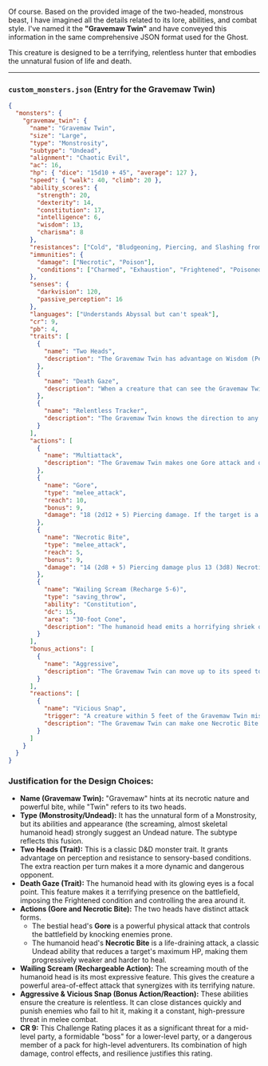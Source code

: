 Of course. Based on the provided image of the two-headed, monstrous beast, I have imagined all the details related to its lore, abilities, and combat style. I've named it the **"Gravemaw Twin"** and have conveyed this information in the same comprehensive JSON format used for the Ghost.

This creature is designed to be a terrifying, relentless hunter that embodies the unnatural fusion of life and death.

---

### **`custom_monsters.json` (Entry for the Gravemaw Twin)**

```json
{
  "monsters": {
    "gravemaw_twin": {
      "name": "Gravemaw Twin",
      "size": "Large",
      "type": "Monstrosity",
      "subtype": "Undead",
      "alignment": "Chaotic Evil",
      "ac": 16,
      "hp": { "dice": "15d10 + 45", "average": 127 },
      "speed": { "walk": 40, "climb": 20 },
      "ability_scores": {
        "strength": 20,
        "dexterity": 14,
        "constitution": 17,
        "intelligence": 6,
        "wisdom": 13,
        "charisma": 8
      },
      "resistances": ["Cold", "Bludgeoning, Piercing, and Slashing from Nonmagical Attacks"],
      "immunities": {
        "damage": ["Necrotic", "Poison"],
        "conditions": ["Charmed", "Exhaustion", "Frightened", "Poisoned"]
      },
      "senses": {
        "darkvision": 120,
        "passive_perception": 16
      },
      "languages": ["Understands Abyssal but can't speak"],
      "cr": 9,
      "pb": 4,
      "traits": [
        {
          "name": "Two Heads",
          "description": "The Gravemaw Twin has advantage on Wisdom (Perception) checks and on saving throws against being blinded, deafened, stunned, and knocked unconscious. It can take one Reaction per turn, rather than one per round."
        },
        {
          "name": "Death Gaze",
          "description": "When a creature that can see the Gravemaw Twin's humanoid head starts its turn within 30 feet of it, the Gravemaw Twin can force it to make a DC 14 Wisdom saving throw. On a failure, the creature has the Frightened condition until the start of its next turn."
        },
        {
          "name": "Relentless Tracker",
          "description": "The Gravemaw Twin knows the direction to any creature it has damaged in the last 24 hours, as long as they are on the same plane of existence."
        }
      ],
      "actions": [
        {
          "name": "Multiattack",
          "description": "The Gravemaw Twin makes one Gore attack and one Necrotic Bite attack."
        },
        {
          "name": "Gore",
          "type": "melee_attack",
          "reach": 10,
          "bonus": 9,
          "damage": "18 (2d12 + 5) Piercing damage. If the target is a creature, it must succeed on a DC 17 Strength saving throw or be pushed 10 feet back and have the Prone condition."
        },
        {
          "name": "Necrotic Bite",
          "type": "melee_attack",
          "reach": 5,
          "bonus": 9,
          "damage": "14 (2d8 + 5) Piercing damage plus 13 (3d8) Necrotic damage. The target's hit point maximum is reduced by an amount equal to the Necrotic damage taken. This reduction lasts until the target finishes a long rest."
        },
        {
          "name": "Wailing Scream (Recharge 5-6)",
          "type": "saving_throw",
          "ability": "Constitution",
          "dc": 15,
          "area": "30-foot Cone",
          "description": "The humanoid head emits a horrifying shriek of necrotic energy. Each creature in a 30-foot cone must make a DC 15 Constitution saving throw. On a failure, a creature takes 27 (6d8) Thunder damage and is deafened for 1 minute. On a success, a creature takes half as much damage and is not deafened."
        }
      ],
      "bonus_actions": [
        {
          "name": "Aggressive",
          "description": "The Gravemaw Twin can move up to its speed toward a hostile creature that it can see."
        }
      ],
      "reactions": [
        {
          "name": "Vicious Snap",
          "trigger": "A creature within 5 feet of the Gravemaw Twin misses it with a melee attack.",
          "description": "The Gravemaw Twin can make one Necrotic Bite attack against the triggering creature."
        }
      ]
    }
  }
}
```

### **Justification for the Design Choices:**

- **Name (Gravemaw Twin):** "Gravemaw" hints at its necrotic nature and powerful bite, while "Twin" refers to its two heads.
- **Type (Monstrosity/Undead):** It has the unnatural form of a Monstrosity, but its abilities and appearance (the screaming, almost skeletal humanoid head) strongly suggest an Undead nature. The subtype reflects this fusion.
- **Two Heads (Trait):** This is a classic D&D monster trait. It grants advantage on perception and resistance to sensory-based conditions. The extra reaction per turn makes it a more dynamic and dangerous opponent.
- **Death Gaze (Trait):** The humanoid head with its glowing eyes is a focal point. This feature makes it a terrifying presence on the battlefield, imposing the Frightened condition and controlling the area around it.
- **Actions (Gore and Necrotic Bite):** The two heads have distinct attack forms.
  - The bestial head's **Gore** is a powerful physical attack that controls the battlefield by knocking enemies prone.
  - The humanoid head's **Necrotic Bite** is a life-draining attack, a classic Undead ability that reduces a target's maximum HP, making them progressively weaker and harder to heal.
- **Wailing Scream (Rechargeable Action):** The screaming mouth of the humanoid head is its most expressive feature. This gives the creature a powerful area-of-effect attack that synergizes with its terrifying nature.
- **Aggressive & Vicious Snap (Bonus Action/Reaction):** These abilities ensure the creature is relentless. It can close distances quickly and punish enemies who fail to hit it, making it a constant, high-pressure threat in melee combat.
- **CR 9:** This Challenge Rating places it as a significant threat for a mid-level party, a formidable "boss" for a lower-level party, or a dangerous member of a pack for high-level adventurers. Its combination of high damage, control effects, and resilience justifies this rating.
